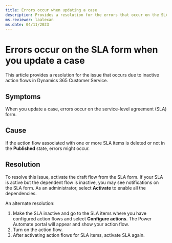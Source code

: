 ```yaml
---
title: Errors occur when updating a case
description: Provides a resolution for the errors that occur on the SLA form when updating a case in Dynamics 365 Customer Service.
ms.reviewer: laalexan
ms.date: 04/11/2023
---
```

# Errors occur on the SLA form when you update a case

This article provides a resolution for the issue that occurs due to inactive action flows in Dynamics 365 Customer Service.

## Symptoms

When you update a case, errors occur on the service-level agreement (SLA) form.

## Cause 

If the action flow associated with one or more SLA items is deleted or not in the **Published** state, errors might occur.

## Resolution 

To resolve this issue, activate the draft flow from the SLA form. If your SLA is active but the dependent flow is inactive, you may see notifications on the SLA form. As an administrator, select **Activate** to enable all the dependencies.

An alternate resolution:

1. Make the SLA inactive and go to the SLA items where you have configured action flows and select **Configure actions**. The Power Automate portal will appear and show your action flow.
1. Turn on the action flow.
1. After activating action flows for SLA items, activate SLA again. 
